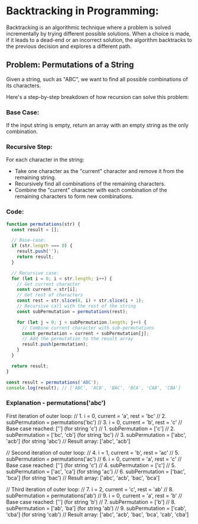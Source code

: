 # Backtracking in Programming:

Backtracking is an algorithmic technique where a problem is solved incrementally by trying different possible solutions. When a choice is made, if it leads to a dead-end or an incorrect solution, the algorithm backtracks to the previous decision and explores a different path.

## Problem: Permutations of a String

Given a string, such as "ABC", we want to find all possible combinations of its characters.

Here's a step-by-step breakdown of how recursion can solve this problem:

### Base Case:

If the input string is empty, return an array with an empty string as the only combination.

### Recursive Step:

For each character in the string:

- Take one character as the "current" character and remove it from the remaining string.
- Recursively find all combinations of the remaining characters.
- Combine the "current" character with each combination of the remaining characters to form new combinations.

### Code:

```js
function permutations(str) {
  const result = [];

  // Base-case:
  if (str.length === 0) {
    result.push('');
    return result;
  }

  // Recursive case:
  for (let i = 0; i < str.length; i++) {
    // Get current character
    const current = str[i];
    // Get rest of characters
    const rest = str.slice(0, i) + str.slice(i + 1);
    // Recursive call with the rest of the string
    const subPermutation = permutations(rest);

    for (let j = 0; j < subPermutation.length; j++) {
      // Combine current character with sub-permutations
      const permutation = current + subPermutation[j];
      // Add the permutation to the result array
      result.push(permutation);
    }
  }

  return result;
}

const result = permutations('ABC');
console.log(result); // ['ABC', 'ACB', 'BAC', 'BCA', 'CAB', 'CBA']
```

### Explanation - permutations('abc')

First iteration of outer loop:
// 1. i = 0, current = 'a', rest = 'bc'
// 2. subPermutation = permutations('bc')
// 3. i = 0, current = 'b', rest = 'c'
// Base case reached: [''] (for string 'c')
// 1. subPermutation = ['c']
// 2. subPermutation = ['bc', 'cb'] (for string 'bc')
// 3. subPermutation = ['abc', 'acb'] (for string 'abc')
// Result array: ['abc', 'acb']

// Second iteration of outer loop:
// 4. i = 1, current = 'b', rest = 'ac'
// 5. subPermutation = permutations('ac')
// 6. i = 0, current = 'a', rest = 'c'
// Base case reached: [''] (for string 'c')
// 4. subPermutation = ['c']
// 5. subPermutation = ['ac', 'ca'] (for string 'ac')
// 6. subPermutation = ['bac', 'bca'] (for string 'bac')
// Result array: ['abc', 'acb', 'bac', 'bca']

// Third iteration of outer loop:
// 7. i = 2, current = 'c', rest = 'ab'
// 8. subPermutation = permutations('ab')
// 9. i = 0, current = 'a', rest = 'b'
// Base case reached: [''] (for string 'b')
// 7. subPermutation = ['b']
// 8. subPermutation = ['ab', 'ba'] (for string 'ab')
// 9. subPermutation = ['cab', 'cba'] (for string 'cab')
// Result array: ['abc', 'acb', 'bac', 'bca', 'cab', 'cba']
